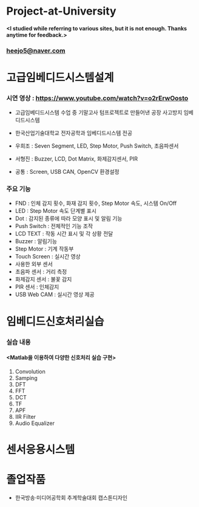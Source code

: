 # Project-at-University

#### <I studied while referring to various sites, but it is not enough. Thanks anytime for feedback.>
### <heejo5@naver.com>

# 고급임베디드시스템설계
### 시연 영상 : https://www.youtube.com/watch?v=o2rErwOosto

* 고급임베디드시스템 수업 중 기말고사 텀프로젝트로 만들어낸 공장 사고방지 임베디드시스템

* 한국산업기술대학교 전자공학과 임베디드시스템 전공 
* 우희조 : Seven Segment, LED, Step Motor, Push Switch, 초음파센서
* 서형진 : Buzzer,  LCD, Dot Matrix, 화제감지센서, PIR
* 공통 : Screen, USB CAN, OpenCV 환경설정

### 주요 기능 
* FND : 인체 감지 횟수, 화재 감지 횟수, Step Motor 속도,  시스템 On/Off 
* LED : Step Motor 속도 단계별 표시
* Dot : 감지된 종류에 따라 모양 표시 및 알림 기능
* Push Switch : 전체적인 기능 조작
* LCD TEXT : 작동 시간 표시 및 각 상황 전달
* Buzzer : 알림기능
* Step Motor : 기계 작동부
* Touch Screen : 실시간 영상
* 사용한 외부 센서
* 초음파 센서 : 거리 측정
* 화제감지 센서 : 불꽃 감지
* PIR 센서 : 인체감지
* USB Web CAM  : 실시간 영상 제공

# 임베디드신호처리실습
### 실습 내용
#### <Matlab을 이용하여 다양한 신호처리 실습 구현>
1) Convolution
2) Samping
3) DFT
4) FFT
5) DCT
6) TF
7) APF
8) IIR Filter
9) Audio Equalizer

# 센서응용시스템

# 졸업작품
* 한국방송·미디어공학회 추계학술대회 캡스톤디자인



